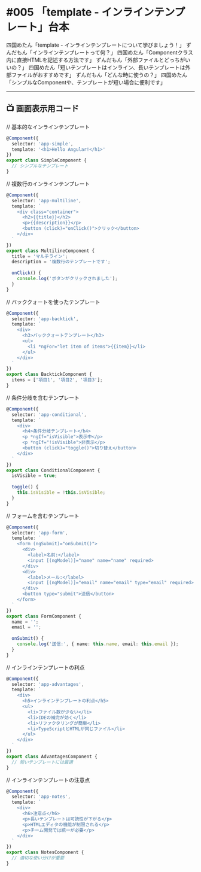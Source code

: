 # #005 「template - インラインテンプレート」台本

四国めたん「template - インラインテンプレートについて学びましょう！」
ずんだもん「インラインテンプレートって何？」
四国めたん「Componentクラス内に直接HTMLを記述する方法です」
ずんだもん「外部ファイルとどっちがいいの？」
四国めたん「短いテンプレートはインライン、長いテンプレートは外部ファイルがおすすめです」
ずんだもん「どんな時に使うの？」
四国めたん「シンプルなComponentや、テンプレートが短い場合に便利です」

---

## 📺 画面表示用コード

// 基本的なインラインテンプレート
```typescript
@Component({
  selector: 'app-simple',
  template: '<h1>Hello Angular!</h1>'
})
export class SimpleComponent {
  // シンプルなテンプレート
}
```

// 複数行のインラインテンプレート
```typescript
@Component({
  selector: 'app-multiline',
  template: `
    <div class="container">
      <h2>{{title}}</h2>
      <p>{{description}}</p>
      <button (click)="onClick()">クリック</button>
    </div>
  `
})
export class MultilineComponent {
  title = 'マルチライン';
  description = '複数行のテンプレートです';
  
  onClick() {
    console.log('ボタンがクリックされました');
  }
}
```

// バッククォートを使ったテンプレート
```typescript
@Component({
  selector: 'app-backtick',
  template: `
    <div>
      <h3>バッククォートテンプレート</h3>
      <ul>
        <li *ngFor="let item of items">{{item}}</li>
      </ul>
    </div>
  `
})
export class BacktickComponent {
  items = ['項目1', '項目2', '項目3'];
}
```

// 条件分岐を含むテンプレート
```typescript
@Component({
  selector: 'app-conditional',
  template: `
    <div>
      <h4>条件分岐テンプレート</h4>
      <p *ngIf="isVisible">表示中</p>
      <p *ngIf="!isVisible">非表示</p>
      <button (click)="toggle()">切り替え</button>
    </div>
  `
})
export class ConditionalComponent {
  isVisible = true;
  
  toggle() {
    this.isVisible = !this.isVisible;
  }
}
```

// フォームを含むテンプレート
```typescript
@Component({
  selector: 'app-form',
  template: `
    <form (ngSubmit)="onSubmit()">
      <div>
        <label>名前:</label>
        <input [(ngModel)]="name" name="name" required>
      </div>
      <div>
        <label>メール:</label>
        <input [(ngModel)]="email" name="email" type="email" required>
      </div>
      <button type="submit">送信</button>
    </form>
  `
})
export class FormComponent {
  name = '';
  email = '';
  
  onSubmit() {
    console.log('送信:', { name: this.name, email: this.email });
  }
}
```

// インラインテンプレートの利点
```typescript
@Component({
  selector: 'app-advantages',
  template: `
    <div>
      <h5>インラインテンプレートの利点</h5>
      <ul>
        <li>ファイル数が少ない</li>
        <li>IDEの補完が効く</li>
        <li>リファクタリングが簡単</li>
        <li>TypeScriptとHTMLが同じファイル</li>
      </ul>
    </div>
  `
})
export class AdvantagesComponent {
  // 短いテンプレートには最適
}
```

// インラインテンプレートの注意点
```typescript
@Component({
  selector: 'app-notes',
  template: `
    <div>
      <h6>注意点</h6>
      <p>長いテンプレートは可読性が下がる</p>
      <p>HTMLエディタの機能が制限される</p>
      <p>チーム開発では統一が必要</p>
    </div>
  `
})
export class NotesComponent {
  // 適切な使い分けが重要
}
```
